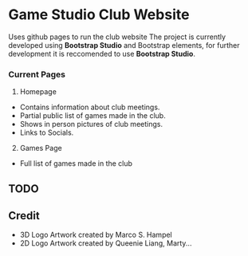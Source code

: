 # Game Studio Club Website
Uses github pages to run the club website
The project is currently developed using **Bootstrap Studio** and Bootstrap elements, for further development
it is reccomended to use **Bootstrap Studio**.

### Current Pages
1. Homepage
  - Contains information about club meetings.
  - Partial public list of games made in the club.
  - Shows in person pictures of club meetings.
  - Links to Socials.
2. Games Page
  - Full list of games made in the club

## TODO

## Credit
- 3D Logo Artwork created by Marco S. Hampel
- 2D Logo Artwork created by Queenie Liang, Marty...
